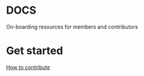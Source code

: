 # DOCS

On-boarding resources for members and contributors

# Get started

[How to contribute](https://github.com/oscghana/docs/blob/master/docs/contribute.md)
